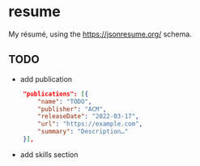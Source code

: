 # resume
My résumé, using the https://jsonresume.org/ schema.

## TODO

- add publication

``` json
    "publications": [{
        "name": "TODO",
        "publisher": "ACM",
        "releaseDate": "2022-03-17",
        "url": "https://example.com",
        "summary": "Description…"
    }],
```

- add skills section

